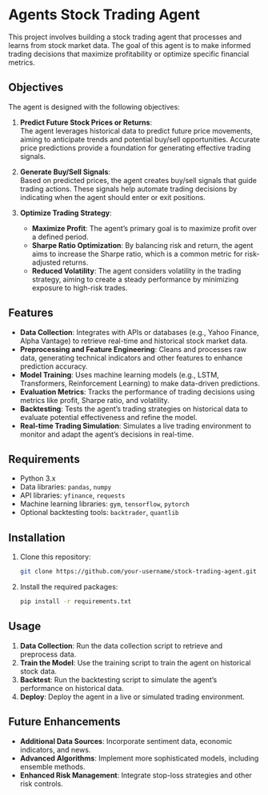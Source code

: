 # Agents Stock Trading Agent

This project involves building a stock trading agent that processes and learns from stock market data. The goal of this agent is to make informed trading decisions that maximize profitability or optimize specific financial metrics.

## Objectives

The agent is designed with the following objectives:

1. **Predict Future Stock Prices or Returns**:  
   The agent leverages historical data to predict future price movements, aiming to anticipate trends and potential buy/sell opportunities. Accurate price predictions provide a foundation for generating effective trading signals.

2. **Generate Buy/Sell Signals**:  
   Based on predicted prices, the agent creates buy/sell signals that guide trading actions. These signals help automate trading decisions by indicating when the agent should enter or exit positions.

3. **Optimize Trading Strategy**:
   - **Maximize Profit**: The agent’s primary goal is to maximize profit over a defined period.
   - **Sharpe Ratio Optimization**: By balancing risk and return, the agent aims to increase the Sharpe ratio, which is a common metric for risk-adjusted returns.
   - **Reduced Volatility**: The agent considers volatility in the trading strategy, aiming to create a steady performance by minimizing exposure to high-risk trades.

## Features

- **Data Collection**: Integrates with APIs or databases (e.g., Yahoo Finance, Alpha Vantage) to retrieve real-time and historical stock market data.
- **Preprocessing and Feature Engineering**: Cleans and processes raw data, generating technical indicators and other features to enhance prediction accuracy.
- **Model Training**: Uses machine learning models (e.g., LSTM, Transformers, Reinforcement Learning) to make data-driven predictions.
- **Evaluation Metrics**: Tracks the performance of trading decisions using metrics like profit, Sharpe ratio, and volatility.
- **Backtesting**: Tests the agent’s trading strategies on historical data to evaluate potential effectiveness and refine the model.
- **Real-time Trading Simulation**: Simulates a live trading environment to monitor and adapt the agent’s decisions in real-time.

## Requirements

- Python 3.x
- Data libraries: `pandas`, `numpy`
- API libraries: `yfinance`, `requests`
- Machine learning libraries: `gym`, `tensorflow`, `pytorch`
- Optional backtesting tools: `backtrader`, `quantlib`

## Installation

1. Clone this repository:

   ```bash
   git clone https://github.com/your-username/stock-trading-agent.git
   ```

2. Install the required packages:

   ```bash
   pip install -r requirements.txt
   ```

## Usage

1. **Data Collection**: Run the data collection script to retrieve and preprocess data.
2. **Train the Model**: Use the training script to train the agent on historical stock data.
3. **Backtest**: Run the backtesting script to simulate the agent’s performance on historical data.
4. **Deploy**: Deploy the agent in a live or simulated trading environment.

## Future Enhancements

- **Additional Data Sources**: Incorporate sentiment data, economic indicators, and news.
- **Advanced Algorithms**: Implement more sophisticated models, including ensemble methods.
- **Enhanced Risk Management**: Integrate stop-loss strategies and other risk controls.
